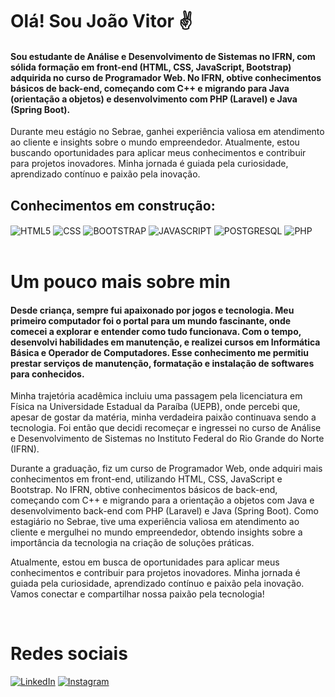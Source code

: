 # Olá! Sou João Vitor ✌️
#### Sou estudante de Análise e Desenvolvimento de Sistemas no IFRN, com sólida formação em front-end (HTML, CSS, JavaScript, Bootstrap) adquirida no curso de Programador Web. No IFRN, obtive conhecimentos básicos de back-end, começando com C++ e migrando para Java (orientação a objetos) e desenvolvimento com PHP (Laravel) e Java (Spring Boot).

Durante meu estágio no Sebrae, ganhei experiência valiosa em atendimento ao cliente e insights sobre o mundo empreendedor. Atualmente, estou buscando oportunidades para aplicar meus conhecimentos e contribuir para projetos inovadores. Minha jornada é guiada pela curiosidade, aprendizado contínuo e paixão pela inovação.


## Conhecimentos em construção:

<div style="display: inline_block">
  <img align="center" alt="HTML5" src="https://img.shields.io/badge/HTML5-E34F26?style=for-the-badge&logo=html5&logoColor=white">
  <img align="center" alt="CSS" src="https://img.shields.io/badge/CSS3-1572B6?style=for-the-badge&logo=css3&logoColor=white">
  <img align="center" alt="BOOTSTRAP" src="https://img.shields.io/badge/Bootstrap-563D7C?style=for-the-badge&logo=bootstrap&logoColor=white">
  <img align="center" alt="JAVASCRIPT" src="https://img.shields.io/badge/JavaScript-F7DF1E?style=for-the-badge&logo=javascript&logoColor=black">
  <img align="center" alt="POSTGRESQL" src="https://img.shields.io/badge/PostgreSQL-316192?style=for-the-badge&logo=postgresql&logoColor=white">
  <img align="center" alt="PHP" src="https://img.shields.io/badge/PHP-777BB4?style=for-the-badge&logo=php&logoColor=white">
</div><br/>

# Um pouco mais sobre min
#### Desde criança, sempre fui apaixonado por jogos e tecnologia. Meu primeiro computador foi o portal para um mundo fascinante, onde comecei a explorar e entender como tudo funcionava. Com o tempo, desenvolvi habilidades em manutenção, e realizei cursos em Informática Básica e Operador de Computadores. Esse conhecimento me permitiu prestar serviços de manutenção, formatação e instalação de softwares para conhecidos.

Minha trajetória acadêmica incluiu uma passagem pela licenciatura em Física na Universidade Estadual da Paraíba (UEPB), onde percebi que, apesar de gostar da matéria, minha verdadeira paixão continuava sendo a tecnologia. Foi então que decidi recomeçar e ingressei no curso de Análise e Desenvolvimento de Sistemas no Instituto Federal do Rio Grande do Norte (IFRN).

Durante a graduação, fiz um curso de Programador Web, onde adquiri mais conhecimentos em front-end, utilizando HTML, CSS, JavaScript e Bootstrap. No IFRN, obtive conhecimentos básicos de back-end, começando com C++ e migrando para a orientação a objetos com Java e desenvolvimento back-end com PHP (Laravel) e Java (Spring Boot). Como estagiário no Sebrae, tive uma experiência valiosa em atendimento ao cliente e mergulhei no mundo empreendedor, obtendo insights sobre a importância da tecnologia na criação de soluções práticas.

Atualmente, estou em busca de oportunidades para aplicar meus conhecimentos e contribuir para projetos inovadores. Minha jornada é guiada pela curiosidade, aprendizado contínuo e paixão pela inovação. Vamos conectar e compartilhar nossa paixão pela tecnologia!

<br/>

# Redes sociais

[![LinkedIn](https://img.shields.io/badge/LinkedIn-0077B5?style=for-the-badge&logo=linkedin&logoColor=white)](https://www.linkedin.com/in/joao-vittorr/)
[![Instagram](https://img.shields.io/badge/Instagram-E4405F?style=for-the-badge&logo=instagram&logoColor=white)](https://www.instagram.com/joao_vittorr_/)
